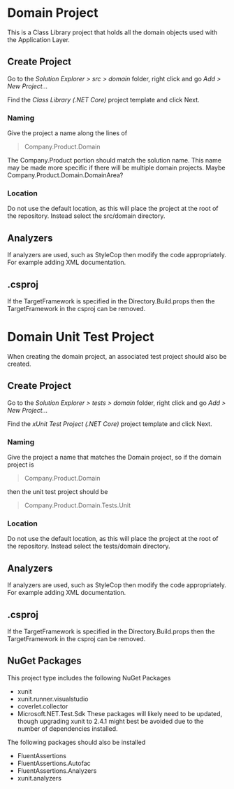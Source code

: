 # Domain Project

This is a Class Library project that holds all the domain objects used with the Application Layer.

## Create Project

Go to the *Solution Explorer > src > domain* folder, right click and go *Add > New Project...*

Find the *Class Library (.NET Core)* project template and click Next.

### Naming
Give the project a name along the lines of

> Company.Product.Domain

The Company.Product portion should match the solution name.
This name may be made more specific if there will be multiple domain projects. Maybe Company.Product.Domain.DomainArea?

### Location
Do not use the default location, as this will place the project at the root of the repository.
Instead select the src/domain directory.

## Analyzers
If analyzers are used, such as StyleCop then modify the code appropriately. For example adding XML documentation.

## .csproj
If the TargetFramework is specified in the Directory.Build.props then the TargetFramework in the csproj can be removed.



# Domain Unit Test Project
When creating the domain project, an associated test project should also be created.

## Create Project
Go to the *Solution Explorer > tests > domain* folder, right click and go *Add > New Project...*

Find the *xUnit Test Project (.NET Core)* project template and click Next.

### Naming
Give the project a name that matches the Domain project, so if the domain project is

> Company.Product.Domain

then the unit test project should be

> Company.Product.Domain.Tests.Unit

### Location
Do not use the default location, as this will place the project at the root of the repository.
Instead select the tests/domain directory.

## Analyzers
If analyzers are used, such as StyleCop then modify the code appropriately. For example adding XML documentation.

## .csproj
If the TargetFramework is specified in the Directory.Build.props then the TargetFramework in the csproj can be removed.

## NuGet Packages
This project type includes the following NuGet Packages
 - xunit
 - xunit.runner.visualstudio
 - coverlet.collector
 - Microsoft.NET.Test.Sdk
These packages will likely need to be updated, though upgrading xunit to 2.4.1 might best be avoided due to the number of dependencies installed.


The following packages should also be installed
 - FluentAssertions
 - FluentAssertions.Autofac
 - FluentAssertions.Analyzers
 - xunit.analyzers

